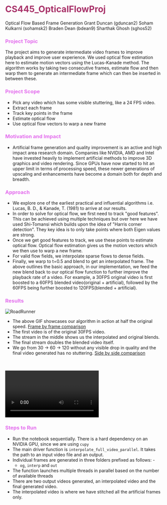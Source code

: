 # <span style="color:#a83269"> CS445_OpticalFlowProj </span>
Optical Flow Based Frame Generation Grant Duncan (gduncan2) Soham Kulkarni (sohamsk2) Braden Dean (bdean9) Sharthak Ghosh (sghos52)

### <span style="color:#e36ded"> Project Topic </span>
The project aims to generate intermediate video frames to improve playback and improve user experience. We used optical flow estimation here to estimate motion vectors using the Lucas-Kanade method. The algorithm works by taking two consecutive frames, estimate flow and then warp them to generate an intermediate frame which can then be inserted in between these. 

### <span style="color:#e36ded"> Project Scope </video>
- Pick any video which has some visible stuttering, like a 24 FPS video.
- Extract each frame
- Track key points in the frame
- Estimate optical flow
- Use optical flow vectors to warp a new frame

### <span style="color:#e36ded"> Motivation and Impact </span>
- Artificial frame generation and quality improvement is an active and high impact area research domain. Companies like NVIDIA, AMD and Intel have invested heavily to implement artificial methods to improve 3D graphics and video rendering. Since GPUs have now started to hit an upper limit in terms of processing speed, these newer generations of upscaling and enhancements have become a domain both for depth and breadth.

### <span style="color:#e36ded"> Approach </span>
- We explore one of the earliest practical and influential algorithms i.e. Lucas, B. D., & Kanade, T. (1981) to arrive at our results.
- In order to solve for optical flow, we first need to track "good features". This can be achieved using multiple techniques but over here we have used Shi-Tomansi which builds upon the idea of "Harris corner detection". They key idea is to only take points where both Eigen values are strong.
- Once we get good features to track, we use these points to estimate optical flow. Optical flow estimation gives us the motion vectors which we then use to warp a new frame. 
- For valid flow fields, we interpolate sparse flows to dense fields.
- Finally, we warp to t=0.5 and blend to get an interpolated frame.
The above outlines the basic approach, in our implementation, we feed the new blend back to our optical flow function to further improve the playback rate of a video.
For example, a 30FPS original video is first boosted to a 60FPS blended video(original + artificial), followed by the 60FPS being further boosted to 120FPS(blended + artificial).

### <span style="color:#e36ded"> Results </span>
![RoadRunner](./output.gif)
- The above GIF showcases our algorithm in action at half the original speed. [Frame by frame comparison](https://drive.google.com/file/d/1Y4ir2wgfA-ildlJYmogYe5TJhESbdDk6/view?usp=drive_link) 
- The first video is of the original 30FPS video.
- The stream in the middle shows us the interpolated and original blends.
- The final stream doubles the blended video itself.
- We go from 30 -> 60 -> 120 without any visible drop in quality and the final video generated has no stuttering. [Side by side comparison](https://drive.google.com/file/d/1nAOe7fuyQe0g-la-7g5aTotA02CPsa1m/view?usp=sharing)
<br/>
<br/>
<video controls>
    <source src="combined_comparison_road_runner_x265_super_slow_xstack.mp4" type="video/mp4">
</video>

### <span style="color:#e36ded"> Steps to Run </span>
- Run the notebook sequentially. There is a hard dependency on an NVIDIA GPU, since we are using ```cupy```
- The main driver function is ```interpolate_full_video_parallel```. It takes the path to an input video file and an output.
- Individual frames are generated in three folders prefixed as follows: -
    - ```og```, ```interp``` and ```out```
- The function launches multiple threads in parallel based on the number of available threads
- There are two output videos generated, an interpolated video and the final generated video.
- The interpolated video is where we have stitched all the artificial frames only.
